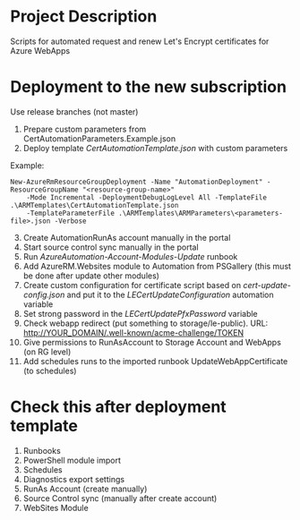 # Project Description
Scripts for automated request and renew Let's Encrypt certificates for Azure WebApps

# Deployment to the new subscription
Use release branches (not master)

1. Prepare custom parameters from  CertAutomationParameters.Example.json 
2. Deploy template *CertAutomationTemplate.json* with custom parameters
 
 Example:

    New-AzureRmResourceGroupDeployment -Name "AutomationDeployment" -ResourceGroupName "<resource-group-name>" 
        -Mode Incremental -DeploymentDebugLogLevel All -TemplateFile .\ARMTemplates\CertAutomationTemplate.json
        -TemplateParameterFile .\ARMTemplates\ARMParameters\<parameters-file>.json -Verbose

3. Create AutomationRunAs account manually in the portal
4. Start source control sync manually in the portal
5. Run *AzureAutomation-Account-Modules-Update* runbook
6. Add AzureRM.Websites module to Automation from PSGallery (this must be done after update other modules)
7. Create custom configuration for certificate script based on *cert-update-config.json* and put it to the *LECertUpdateConfiguration* automation variable
8. Set strong password in the *LECertUpdatePfxPassword* variable
9. Check webapp redirect (put something to storage/le-public). URL:  
<http://YOUR_DOMAIN/.well-known/acme-challenge/TOKEN> 
10. Give permissions to RunAsAccount to Storage Account and WebApps (on RG level) 
11. Add schedules runs to the imported runbook UpdateWebAppCertificate (to schedules)


# Check this after deployment template
1. Runbooks
2. PowerShell module import
3. Schedules
4. Diagnostics export settings
4. RunAs Account (create manually)
5. Source Control sync (manually after create account)
6. WebSites Module



